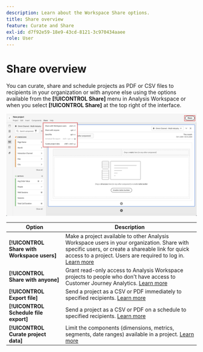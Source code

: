 ```yaml
---
description: Learn about the Workspace Share options.
title: Share overview
feature: Curate and Share
exl-id: d7f92e59-18e9-43cd-8121-3c970434aaee
role: User
---
```

# Share overview

You can curate, share and schedule projects as PDF or CSV files to recipients in your organization or with anyone else using the options available from the **[!UICONTROL Share]** menu in Analysis Workspace or when you select **[!UICONTROL Share]** at the top right of the interface.

![Share options](assets/share-options.png)

| Option|Description|
|---|---|
| **[!UICONTROL Share with Workspace users]** | Make a project available to other Analysis Workspace users in your organization. Share with specific users, or create a shareable link for quick access to a project. Users are required to log in. [Learn more](/help/analysis-workspace/curate-share/share-projects.md)|
| **[!UICONTROL Share with anyone]** |Grant read-only access to Analysis Workspace projects to people who don't have access to Customer Journey Analytics. [Learn more](/help/analysis-workspace/curate-share/share-projects.md)|
| **[!UICONTROL Export file]** |Send a project as a CSV or PDF immediately to specified recipients. [Learn more](/help/analysis-workspace/export/t-schedule-report.md)|
| **[!UICONTROL Schedule file export]** |Send a project as a CSV or PDF on a schedule to specified recipients. [Learn more](/help/analysis-workspace/export/t-schedule-report.md)|
| **[!UICONTROL Curate project data]** |Limit the components (dimensions, metrics, segments, date ranges) available in a project. [Learn more](/help/analysis-workspace/curate-share/curate.md)|
